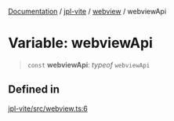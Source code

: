[Documentation](../../../packages.md) / [jpl-vite](../../index.md) / [webview](../index.md) / webviewApi

# Variable: webviewApi

> `const` **webviewApi**: _typeof_ `webviewApi`

## Defined in

[jpl-vite/src/webview.ts:6](https://github.com/rxliuli/joplin-utils/blob/4824c3237f6c8bc282f001f71c149c89286aefdc/packages/jpl-vite/src/webview.ts#L6)
